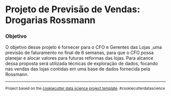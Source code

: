# Projeto de Previsão de Vendas: Drogarias Rossmann



### Objetivo

O objetivo desse projeto é fornecer para o CFO e Gerentes das Lojas ,uma previsão de faturamento no final de 6 semanas, para que o CFO possa planejar e alocar valores para futuras reformas das lojas.
Para alcance dessa proposta será utilizada técnicas de exploração de dados, focando nas vendas das lojas contidas em uma base de dados fornecida pela Rossmann.


--------

<p><small>Project based on the <a target="_blank" href="https://drivendata.github.io/cookiecutter-data-science/">cookiecutter data science project template</a>. #cookiecutterdatascience</small></p>
